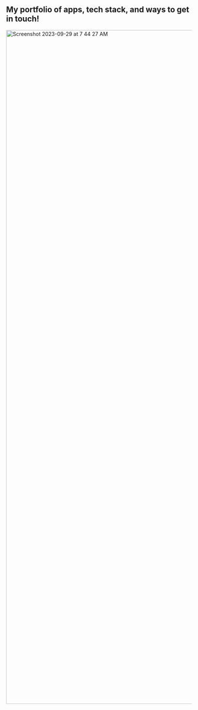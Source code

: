 ## My portfolio of apps, tech stack, and ways to get in touch! 

<img width="1827" alt="Screenshot 2023-09-29 at 7 44 27 AM" src="https://github.com/akashrdev/akash-rajan-portfolio/assets/96401063/de21e534-6722-4a44-ba48-363d74410353">
